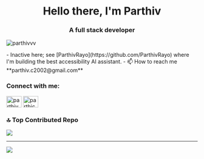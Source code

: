 <h1 align="center">Hello there, I'm Parthiv</h1>
<h3 align="center">A full stack developer</h3>

<p align="left"> <img src="https://komarev.com/ghpvc/?username=parthivvv&label=Profile%20views&color=0e75b6&style=flat" alt="parthivvv" /> </p>
- Inactive here; see [ParthivRayo](https://github.com/ParthivRayo) where I'm building the best accessibility AI assistant.
- 📫 How to reach me **parthiv.c2002@gmail.com**

<h3 align="left">Connect with me:</h3>
<p align="left">
<a href="https://linkedin.com/in/parthiv chandran" target="blank"><img align="center" src="https://raw.githubusercontent.com/rahuldkjain/github-profile-readme-generator/master/src/images/icons/Social/linked-in-alt.svg" alt="parthiv chandran" height="30" width="40" /></a>
<a href="https://instagram.com/parthiccc" target="blank"><img align="center" src="https://raw.githubusercontent.com/rahuldkjain/github-profile-readme-generator/master/src/images/icons/Social/instagram.svg" alt="parthiccc" height="30" width="40" /></a>
</p>

### 🔝 Top Contributed Repo
![](https://github-contributor-stats.vercel.app/api?username=parthivvv&limit=5&theme=dark&combine_all_yearly_contributions=true)

---
[![](https://visitcount.itsvg.in/api?id=parthivvv&icon=0&color=0)](https://visitcount.itsvg.in)

<!-- Proudly created with GPRM ( https://gprm.itsvg.in ) -->
